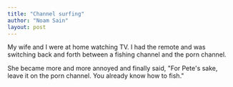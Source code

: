 ```yaml
---
title: "Channel surfing"
author: "Noam Sain"
layout: post
---
```


My wife and I were at home watching TV. I had the remote and was switching back and forth between a fishing channel and the porn channel.

She became more and more annoyed and finally said, "For Pete's sake, leave it on the porn channel. You already know how to fish."